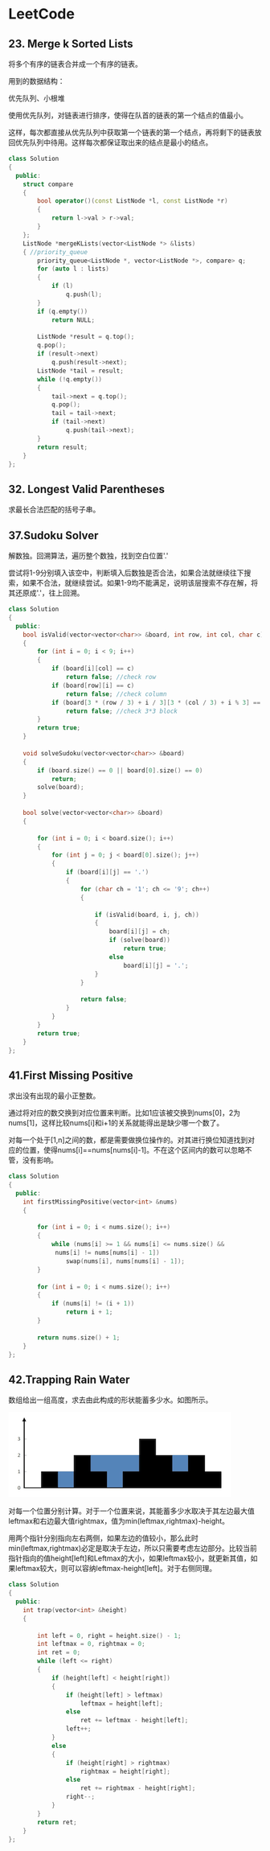 # LeetCode



##  23. Merge k Sorted Lists

将多个有序的链表合并成一个有序的链表。

用到的数据结构：

优先队列、小根堆

使用优先队列，对链表进行排序，使得在队首的链表的第一个结点的值最小。

这样，每次都直接从优先队列中获取第一个链表的第一个结点，再将剩下的链表放回优先队列中待用。这样每次都保证取出来的结点是最小的结点。

```cpp
class Solution
{
  public:
    struct compare
    {
        bool operator()(const ListNode *l, const ListNode *r)
        {
            return l->val > r->val;
        }
    };
    ListNode *mergeKLists(vector<ListNode *> &lists)
    { //priority_queue
        priority_queue<ListNode *, vector<ListNode *>, compare> q;
        for (auto l : lists)
        {
            if (l)
                q.push(l);
        }
        if (q.empty())
            return NULL;

        ListNode *result = q.top();
        q.pop();
        if (result->next)
            q.push(result->next);
        ListNode *tail = result;
        while (!q.empty())
        {
            tail->next = q.top();
            q.pop();
            tail = tail->next;
            if (tail->next)
                q.push(tail->next);
        }
        return result;
    }
};
```



##  32. Longest Valid Parentheses

求最长合法匹配的括号子串。





## 37.Sudoku Solver

解数独。回溯算法，遍历整个数独，找到空白位置'.'

尝试将1-9分别填入该空中，判断填入后数独是否合法，如果合法就继续往下搜索，如果不合法，就继续尝试。如果1-9均不能满足，说明该层搜索不存在解，将其还原成'.'，往上回溯。

```cpp
class Solution
{
  public:
    bool isValid(vector<vector<char>> &board, int row, int col, char c)
    {
        for (int i = 0; i < 9; i++)
        {
            if (board[i][col] == c)
                return false; //check row
            if (board[row][i] == c)
                return false; //check column
            if (board[3 * (row / 3) + i / 3][3 * (col / 3) + i % 3] == c)
                return false; //check 3*3 block
        }
        return true;
    }

    void solveSudoku(vector<vector<char>> &board)
    {
        if (board.size() == 0 || board[0].size() == 0)
            return;
        solve(board);
    }

    bool solve(vector<vector<char>> &board)
    {

        for (int i = 0; i < board.size(); i++)
        {
            for (int j = 0; j < board[0].size(); j++)
            {
                if (board[i][j] == '.')
                {
                    for (char ch = '1'; ch <= '9'; ch++)
                    {

                        if (isValid(board, i, j, ch))
                        {
                            board[i][j] = ch;
                            if (solve(board))
                                return true;
                            else
                                board[i][j] = '.';
                        }
                    }

                    return false;
                }
            }
        }
        return true;
    }
};

```

## 41.First Missing Positive

求出没有出现的最小正整数。

通过将对应的数交换到对应位置来判断。比如1应该被交换到nums\[0\]，2为nums\[1\]，这样比较nums\[i\]和i+1的关系就能得出是缺少哪一个数了。

对每一个处于\[1,n\]之间的数，都是需要做换位操作的。对其进行换位知道找到对应的位置，使得nums\[i\]==nums\[nums\[i\]-1\]。不在这个区间内的数可以忽略不管，没有影响。

```cpp
class Solution
{
  public:
    int firstMissingPositive(vector<int> &nums)
    {

        for (int i = 0; i < nums.size(); i++)
        {
            while (nums[i] >= 1 && nums[i] <= nums.size() &&
             nums[i] != nums[nums[i] - 1])
                swap(nums[i], nums[nums[i] - 1]);
        }

        for (int i = 0; i < nums.size(); i++)
        {
            if (nums[i] != (i + 1))
                return i + 1;
        }

        return nums.size() + 1;
    }
};
```

## 42.Trapping Rain Water

数组给出一组高度，求去由此构成的形状能蓄多少水。如图所示。

![](.gitbook/assets/image%20%286%29.png)

对每一个位置分别计算。对于一个位置来说，其能蓄多少水取决于其左边最大值leftmax和右边最大值rightmax，值为min\(leftmax,rightmax\)-height。

用两个指针分别指向左右两侧，如果左边的值较小，那么此时min\(leftmax,rightmax\)必定是取决于左边，所以只需要考虑左边部分。比较当前指针指向的值height\[left\]和Leftmax的大小，如果leftmax较小，就更新其值，如果leftmax较大，则可以容纳leftmax-height\[left\]。对于右侧同理。

```cpp
class Solution
{
  public:
    int trap(vector<int> &height)
    {

        int left = 0, right = height.size() - 1;
        int leftmax = 0, rightmax = 0;
        int ret = 0;
        while (left <= right)
        {
            if (height[left] < height[right])
            {
                if (height[left] > leftmax)
                    leftmax = height[left];
                else
                    ret += leftmax - height[left];
                left++;
            }
            else
            {
                if (height[right] > rightmax)
                    rightmax = height[right];
                else
                    ret += rightmax - height[right];
                right--;
            }
        }
        return ret;
    }
};
```

